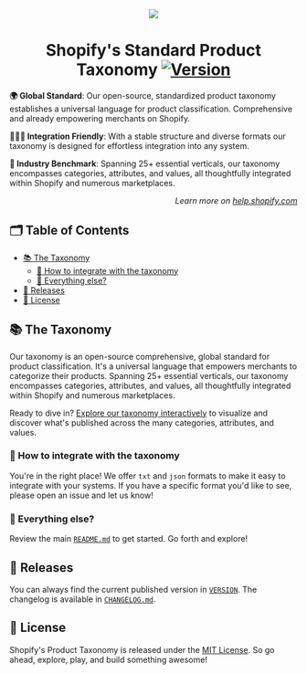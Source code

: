 <p align="center"><img src="../docs/assets/img/header.png" /></p>

<!-- omit in toc -->
<h1 align="center">Shopify's Standard Product Taxonomy <a href="../VERSION"><img src="https://img.shields.io/badge/Version-9999--12-blue.svg" alt="Version"></a></h1>

**🌍 Global Standard**: Our open-source, standardized product taxonomy establishes a universal language for product classification. Comprehensive and already empowering merchants on Shopify.

**👩🏼‍💻 Integration Friendly**: With a stable structure and diverse formats our taxonomy is designed for effortless integration into any system.

**🚀 Industry Benchmark**: Spanning 25+ essential verticals, our taxonomy encompasses categories, attributes, and values, all thoughtfully integrated within Shopify and numerous marketplaces.

<p align="right"><em>Learn more on <a href="https://help.shopify.com/manual/products/details/product-category">help.shopify.com</a></em></p>

<!-- omit in toc -->
## 🗂️ Table of Contents

- [📚 The Taxonomy](#-the-taxonomy)
  - [🧩 How to integrate with the taxonomy](#-how-to-integrate-with-the-taxonomy)
  - [👀 Everything else?](#-everything-else)
- [📅 Releases](#-releases)
- [📜 License](#-license)

## 📚 The Taxonomy

Our taxonomy is an open-source comprehensive, global standard for product classification. It's a universal language that empowers merchants to categorize their products. Spanning 25+ essential verticals, our taxonomy encompasses categories, attributes, and values, all thoughtfully integrated within Shopify and numerous marketplaces.

Ready to dive in? [Explore our taxonomy interactively](https://shopify.github.io/product-taxonomy/releases/2024-07/?categoryId=sg-4-17-2-17) to visualize and discover what's published across the many categories, attributes, and values.

### 🧩 How to integrate with the taxonomy

You're in the right place! We offer `txt` and `json` formats to make it easy to integrate with your systems. If you have a specific format you'd like to see, please open an issue and let us know!

### 👀 Everything else?

Review the main [`README.md`](../README.md) to get started. Go forth and explore!

## 📅 Releases

You can always find the current published version in [`VERSION`](../VERSION). The changelog is available in [`CHANGELOG.md`](../CHANGELOG.md).

## 📜 License

Shopify's Product Taxonomy is released under the [MIT License](../LICENSE). So go ahead, explore, play, and build something awesome!
